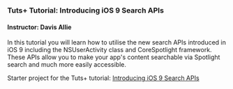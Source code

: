 ### Tuts+ Tutorial: Introducing iOS 9 Search APIs

#### Instructor: Davis Allie

In this tutorial you will learn how to utilise the new search APIs introduced in iOS 9 including the NSUserActivity class and CoreSpotlight framework. These APIs allow you to make your app's content searchable via Spotlight search and much more easily accessible.

Starter project for the Tuts+ tutorial: [Introducing iOS 9 Search APIs](http://code.tutsplus.com/tutorials/introducing-ios-9-search-apis--cms-24375)
